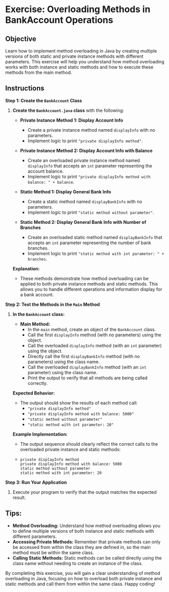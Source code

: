 # Exercise: Overloading Methods in BankAccount Operations

## Objective
Learn how to implement method overloading in Java by creating multiple versions of both static and private instance methods with different parameters. This exercise will help you understand how method overloading works with both instance and static methods and how to execute these methods from the main method.

## Instructions

**Step 1: Create the `BankAccount` Class**

1. **Create the `BankAccount.java` class** with the following:
    - **Private Instance Method 1: Display Account Info**
        - Create a private instance method named `displayInfo` with no parameters.
        - Implement logic to print `"private displayInfo method"`.

    - **Private Instance Method 2: Display Account Info with Balance**
        - Create an overloaded private instance method named `displayInfo` that accepts an `int` parameter representing the account balance.
        - Implement logic to print `"private displayInfo method with balance: " + balance`.

    - **Static Method 1: Display General Bank Info**
        - Create a static method named `displayBankInfo` with no parameters.
        - Implement logic to print `"static method without parameter"`.

    - **Static Method 2: Display General Bank Info with Number of Branches**
        - Create an overloaded static method named `displayBankInfo` that accepts an `int` parameter representing the number of bank branches.
        - Implement logic to print `"static method with int parameter: " + branches`.

   **Explanation:**
    - These methods demonstrate how method overloading can be applied to both private instance methods and static methods. This allows you to handle different operations and information display for a bank account.

**Step 2: Test the Methods in the `Main` Method**

1. **In the `BankAccount` class:**
    - **Main Method:**
        - In the `main` method, create an object of the `BankAccount` class.
        - Call the first `displayInfo` method (with no parameters) using the object.
        - Call the overloaded `displayInfo` method (with an `int` parameter) using the object.
        - Directly call the first `displayBankInfo` method (with no parameters) using the class name.
        - Call the overloaded `displayBankInfo` method (with an `int` parameter) using the class name.
        - Print the output to verify that all methods are being called correctly.

   **Expected Behavior:**
    - The output should show the results of each method call:
        - `"private displayInfo method"`
        - `"private displayInfo method with balance: 5000"`
        - `"static method without parameter"`
        - `"static method with int parameter: 20"`

   **Example Implementation:**
    - The output sequence should clearly reflect the correct calls to the overloaded private instance and static methods:
    - ```
      private displayInfo method
      private displayInfo method with balance: 5000
      static method without parameter
      static method with int parameter: 20
      ```

**Step 3: Run Your Application**

1. Execute your program to verify that the output matches the expected result.

## Tips:

- **Method Overloading:** Understand how method overloading allows you to define multiple versions of both instance and static methods with different parameters.
- **Accessing Private Methods:** Remember that private methods can only be accessed from within the class they are defined in, so the main method must be within the same class.
- **Calling Static Methods:** Static methods can be called directly using the class name without needing to create an instance of the class.

By completing this exercise, you will gain a clear understanding of method overloading in Java, focusing on how to overload both private instance and static methods and call them from within the same class. Happy coding!
